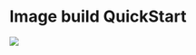 # Image build QuickStart

<a href="https://portal.azure.com/#create/Microsoft.Template/uri/https%3A%2F%2Fraw.githubusercontent.com%2FMyRockyroad%2Fwvd-image-build-quickstart%2Fmaster%2Fdeploy.json" target="_blank">
    <img src="https://aka.ms/deploytoazurebutton"/>
</a>